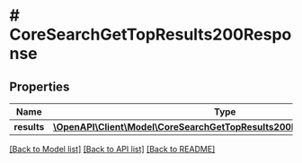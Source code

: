# # CoreSearchGetTopResults200Response

## Properties

Name | Type | Description | Notes
------------ | ------------- | ------------- | -------------
**results** | [**\OpenAPI\Client\Model\CoreSearchGetTopResults200ResponseResultsInner[]**](CoreSearchGetTopResults200ResponseResultsInner.md) |  |

[[Back to Model list]](../../README.md#models) [[Back to API list]](../../README.md#endpoints) [[Back to README]](../../README.md)

